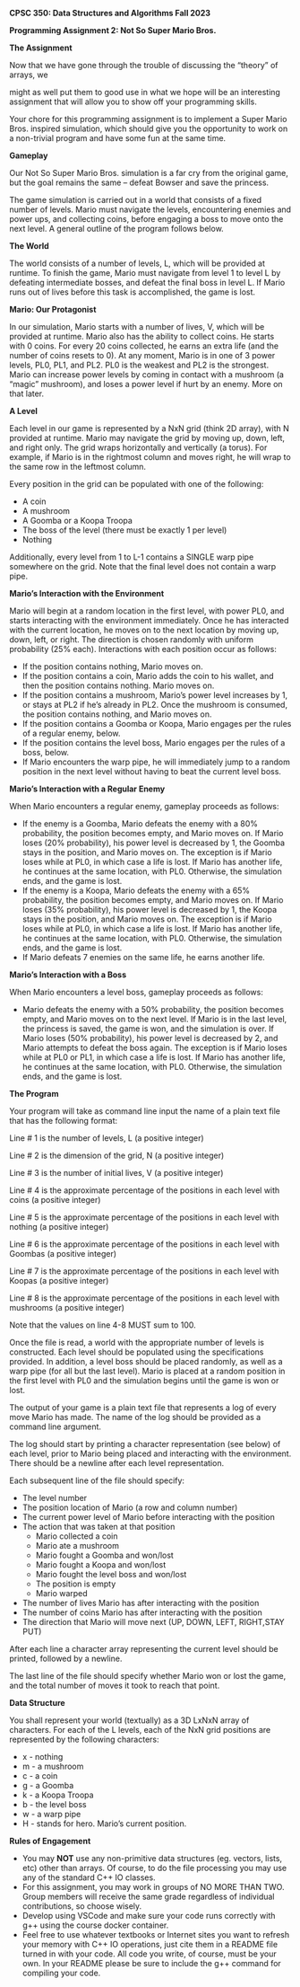 ﻿**CPSC 350: Data Structures and Algorithms Fall 2023**

**Programming Assignment 2: Not So Super Mario Bros.**

**The Assignment**

Now that we have gone through the trouble of discussing the “theory” of arrays, we

might as well put them to good use in what we hope will be an interesting assignment that will allow you to show off your programming skills.

Your chore for this programming assignment is to implement a Super Mario Bros. inspired simulation, which should give you the opportunity to work on a non-trivial program and have some fun at the same time.

**Gameplay**

Our Not So Super Mario Bros. simulation is a far cry from the original game, but the goal remains the same – defeat Bowser and save the princess.

The game simulation is carried out in a world that consists of a fixed number of levels. Mario must navigate the levels, encountering enemies and power ups, and collecting coins, before engaging a boss to move onto the next level. A general outline of the program follows below.

**The World**

The world consists of a number of levels, L, which will be provided at runtime. To finish the game, Mario must navigate from level 1 to level L by defeating intermediate bosses, and defeat the final boss in level L. If Mario runs out of lives before this task is accomplished, the game is lost.

**Mario: Our Protagonist**

In our simulation, Mario starts with a number of lives, V, which will be provided at runtime. Mario also has the ability to collect coins. He starts with 0 coins. For every 20 coins collected, he earns an extra life (and the number of coins resets to 0). At any moment, Mario is in one of 3 power levels, PL0, PL1, and PL2. PL0 is the weakest and PL2 is the strongest. Mario can increase power levels by coming in contact with a mushroom (a “magic” mushroom), and loses a power level if hurt by an enemy. More on that later.

**A Level**

Each level in our game is represented by a NxN grid (think 2D array), with N provided at runtime. Mario may navigate the grid by moving up, down, left, and right only. The grid wraps horizontally and vertically (a torus). For example, if Mario is in the rightmost column and moves right, he will wrap to the same row in the leftmost column.

Every position in the grid can be populated with one of the following:

- A coin
- A mushroom
- A Goomba or a Koopa Troopa
- The boss of the level (there must be exactly 1 per level)
- Nothing

Additionally, every level from 1 to L-1 contains a SINGLE warp pipe somewhere on the grid. Note that the final level does not contain a warp pipe.

**Mario’s Interaction with the Environment**

Mario will begin at a random location in the first level, with power PL0, and starts interacting with the environment immediately. Once he has interacted with the current location, he moves on to the next location by moving up, down, left, or right. The direction is chosen randomly with uniform probability (25% each). Interactions with each position occur as follows:

- If the position contains nothing, Mario moves on.
- If the position contains a coin, Mario adds the coin to his wallet, and then the position contains nothing. Mario moves on.
- If the position contains a mushroom, Mario’s power level increases by 1, or stays at PL2 if he’s already in PL2. Once the mushroom is consumed, the position contains nothing, and Mario moves on.
- If the position contains a Goomba or Koopa, Mario engages per the rules of a regular enemy, below.
- If the position contains the level boss, Mario engages per the rules of a boss, below.
- If Mario encounters the warp pipe, he will immediately jump to a random position in the next level without having to beat the current level boss.

**Mario’s Interaction with a Regular Enemy**

When Mario encounters a regular enemy, gameplay proceeds as follows:

- If the enemy is a Goomba, Mario defeats the enemy with a 80% probability, the position becomes empty, and Mario moves on. If Mario loses (20% probability), his power level is decreased by 1, the Goomba stays in the position, and Mario moves on. The exception is if Mario loses while at PL0, in which case a life is lost. If Mario has another life, he continues at the same location, with PL0. Otherwise, the simulation ends, and the game is lost.
- If the enemy is a Koopa, Mario defeats the enemy with a 65% probability, the position becomes empty, and Mario moves on. If Mario loses (35% probability), his power level is decreased by 1, the Koopa stays in the position, and Mario moves on. The exception is if Mario loses while at PL0, in which case a life is lost. If Mario has another life, he continues at the same location, with PL0. Otherwise, the simulation ends, and the game is lost.
- If Mario defeats 7 enemies on the same life, he earns another life.

**Mario’s Interaction with a Boss**

When Mario encounters a level boss, gameplay proceeds as follows:

- Mario defeats the enemy with a 50% probability, the position becomes empty, and Mario moves on to the next level. If Mario is in the last level, the princess is saved, the game is won, and the simulation is over. If Mario loses (50% probability), his power level is decreased by 2, and Mario attempts to defeat the boss again. The exception is if Mario loses while at PL0 or PL1, in which case a life is lost. If Mario has another life, he continues at the same location, with PL0. Otherwise, the simulation ends, and the game is lost.

**The Program**

Your program will take as command line input the name of a plain text file that has the following format:

Line # 1 is the number of levels, L (a positive integer)

Line # 2 is the dimension of the grid, N (a positive integer)

Line # 3 is the number of initial lives, V (a positive integer)

Line # 4 is the approximate percentage of the positions in each level with coins (a positive integer)

Line # 5 is the approximate percentage of the positions in each level with nothing (a positive integer)

Line # 6 is the approximate percentage of the positions in each level with Goombas (a positive integer)

Line # 7 is the approximate percentage of the positions in each level with Koopas (a positive integer)

Line # 8 is the approximate percentage of the positions in each level with mushrooms (a positive integer)

Note that the values on line 4-8 MUST sum to 100.

Once the file is read, a world with the appropriate number of levels is constructed. Each level should be populated using the specifications provided. In addition, a level boss should be placed randomly, as well as a warp pipe (for all but the last level). Mario is placed at a random position in the first level with PL0 and the simulation begins until the game is won or lost.

The output of your game is a plain text file that represents a log of every move Mario has made. The name of the log should be provided as a command line argument.

The log should start by printing a character representation (see below) of each level, prior to Mario being placed and interacting with the environment. There should be a newline after each level representation.

Each subsequent line of the file should specify:

- The level number
- The position location of Mario (a row and column number)
- The current power level of Mario before interacting with the position
- The action that was taken at that position
  - Mario collected a coin
  - Mario ate a mushroom
  - Mario fought a Goomba and won/lost
  - Mario fought a Koopa and won/lost
  - Mario fought the level boss and won/lost
  - The position is empty
  - Mario warped
- The number of lives Mario has after interacting with the position
- The number of coins Mario has after interacting with the position
- The direction that Mario will move next (UP, DOWN, LEFT, RIGHT,STAY PUT)

After each line a character array representing the current level should be printed, followed by a newline.

The last line of the file should specify whether Mario won or lost the game, and the total number of moves it took to reach that point.

**Data Structure**

You shall represent your world (textually) as a 3D LxNxN array of characters. For each of the L levels, each of the NxN grid positions are represented by the following characters:

- x - nothing
- m - a mushroom
- c - a coin
- g - a Goomba
- k - a Koopa Troopa
- b - the level boss
- w - a warp pipe
- H - stands for hero. Mario’s current position.

**Rules of Engagement**

- You may **NOT** use any non-primitive data structures (eg. vectors, lists, etc) other than arrays. Of course, to do the file processing you may use any of the standard C++ IO classes.
- For this assignment, you may work in groups of NO MORE THAN TWO. Group members will receive the same grade regardless of individual contributions, so choose wisely.
- Develop using VSCode and make sure your code runs correctly with g++ using the course docker container.
- Feel free to use whatever textbooks or Internet sites you want to refresh your memory with C++ IO operations, just cite them in a README file turned in with your code. All code you write, of course, must be your own. In your README please be sure to include the g++ command for compiling your code.
